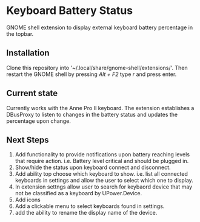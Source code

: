 # Keyboard Battery Status
GNOME shell extension to display external keyboard battery percentage in the topbar.
## Installation
Clone this repository into '~/.local/share/gnome-shell/extensions/'.
Then restart the GNOME shell by pressing _Alt + F2_ type _r_ and press enter.
## Current state
Currently works with the Anne Pro II keyboard. The extension establishes a DBusProxy to listen to changes in the battery status and updates the percentage upon change. 
## Next Steps
1. Add functionality to provide notifications upon battery reaching levels that require action. i.e. Battery level critical and should be plugged in.
2. Show/hide the status upon keyboard connect and disconnect.
3. Add ability top choose which keyboard to show. i.e. list all connected keyboards in settings and allow the user to select which one to display.
4. In extension settngs allow user to search for keybaord device that may not be classified as a keyboard by UPower.Device. 
5. Add icons
6. Add a clickable menu to select keyboards found in settings. 
7. add the ability to rename the display name of the device. 


